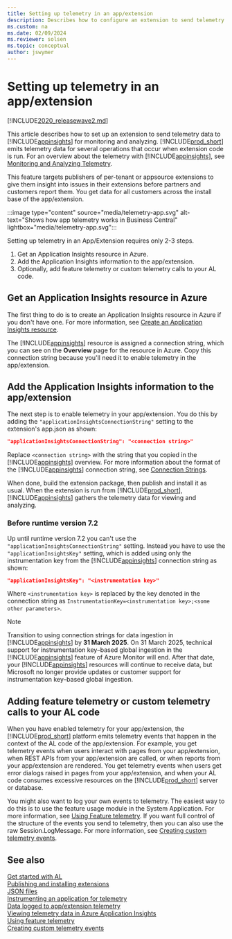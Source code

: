 ```yaml
---
title: Setting up telemetry in an app/extension 
description: Describes how to configure an extension to send telemetry data to Azure Application Insights. 
ms.custom: na
ms.date: 02/09/2024
ms.reviewer: solsen
ms.topic: conceptual
author: jswymer
---
```


# Setting up telemetry in an app/extension 

[!INCLUDE[2020_releasewave2.md](../includes/2020_releasewave2.md)]

This article describes how to set up an extension to send telemetry data to [!INCLUDE[appinsights](../includes/azure-appinsights-name.md)] for monitoring and analyzing. [!INCLUDE[prod_short](includes/prod_short.md)] emits telemetry data for several operations that occur when extension code is run. For an overview about the telemetry with [!INCLUDE[appinsights](../includes/azure-appinsights-name.md)], see [Monitoring and Analyzing Telemetry](../administration/telemetry-overview.md).

This feature targets publishers of per-tenant or appsource extensions to give them insight into issues in their extensions before partners and customers report them. You get data for all customers across the install base of the app/extension. 

:::image type="content" source="media/telemetry-app.svg" alt-text="Shows how app telemetry works in Business Central" lightbox="media/telemetry-app.svg":::


Setting up telemetry in an App/Extension requires only 2-3 steps.

1. Get an Application Insights resource in Azure.
1. Add the Application Insights information to the app/extension.
1. Optionally, add feature telemetry or custom telemetry calls to your AL code.


## Get an Application Insights resource in Azure

The first thing to do is to create an Application Insights resource in Azure if you don't have one. For more information, see [Create an Application Insights resource](/azure/azure-monitor/app/create-new-resource).

The [!INCLUDE[appinsights](../includes/azure-appinsights-name.md)] resource is assigned a connection string, which you can see on the **Overview** page for the resource in Azure. Copy this connection string because you'll need it to enable telemetry in the app/extension.

## Add the Application Insights information to the app/extension

The next step is to enable telemetry in your app/extension. You do this by adding the `"applicationInsightsConnectionString"` setting to the extension's app.json as shown:

```json
"applicationInsightsConnectionString": "<connection string>"
```

Replace `<connection string>` with the string that you copied in the [!INCLUDE[appinsights](../includes/azure-appinsights-name.md)] overview. For more information about the format of the [!INCLUDE[appinsights](../includes/azure-appinsights-name.md)] connection string, see [Connection Strings](/azure/azure-monitor/app/sdk-connection-string?tabs=net).

When done, build the extension package, then publish and install it as usual. When the extension is run from [!INCLUDE[prod_short](includes/prod_short.md)], [!INCLUDE[appinsights](../includes/azure-appinsights-name.md)] gathers the telemetry data for viewing and analyzing.

### Before runtime version 7.2

Up until runtime version 7.2 you can't use the `"applicationInsightsConnectionString"` setting. Instead you have to use the `"applicationInsightsKey"` setting, which is added using only the instrumentation key from the [!INCLUDE[appinsights](../includes/azure-appinsights-name.md)] connection string as shown:

```json
"applicationInsightsKey": "<instrumentation key>"
```

Where `<instrumentation key>` is replaced by the key denoted in the connection string as `InstrumentationKey=<instrumentation key>;<some other parameters>`.

> [!NOTE]
> Transition to using connection strings for data ingestion in [!INCLUDE[appinsights](../includes/azure-appinsights-name.md)] by **31 March 2025**. On 31 March 2025, technical support for instrumentation key–based global ingestion in the [!INCLUDE[appinsights](../includes/azure-appinsights-name.md)] feature of Azure Monitor will end. After that date, your [!INCLUDE[appinsights](../includes/azure-appinsights-name.md)] resources will continue to receive data, but Microsoft no longer provide updates or customer support for instrumentation key–based global ingestion. 

## Adding feature telemetry or custom telemetry calls to your AL code

When you have enabled telemetry for your app/extension, the [!INCLUDE[prod_short](../developer/includes/prod_short.md)] platform emits telemetry events that happen in the context of the AL code of the app/extension. For example, you get telemetry events when users interact with pages from your app/extension, when REST APIs from your app/extension are called, or when reports from your app/extension are rendered. You get telemetry events when users get error dialogs raised in pages from your app/extension, and when your AL code consumes excessive resources on the [!INCLUDE[prod_short](../developer/includes/prod_short.md)] server or database.

You might also want to log your own events to telemetry. The easiest way to do this is to use the feature usage module in the System Application. For more information, see [Using Feature telemetry](../administration/telemetry-feature-telemetry.md). If you want full control of the structure of the events you send to telemetry, then you can also use the raw Session.LogMessage. For more information, see [Creating custom telemetry events](devenv-instrument-application-for-telemetry-app-insights.md).


## See also  

[Get started with AL](devenv-get-started.md)  
[Publishing and installing extensions](devenv-how-publish-and-install-an-extension-v2.md)  
[JSON files](devenv-json-files.md)  
[Instrumenting an application for telemetry](devenv-instrument-application-for-telemetry.md)  
[Data logged to app/extension telemetry](devenv-application-insights-for-extensions-data.md)  
[Viewing telemetry data in Azure Application Insights](../administration/telemetry-overview.md)  
[Using feature telemetry](../administration/telemetry-feature-telemetry.md)  
[Creating custom telemetry events](devenv-instrument-application-for-telemetry-app-insights.md)  